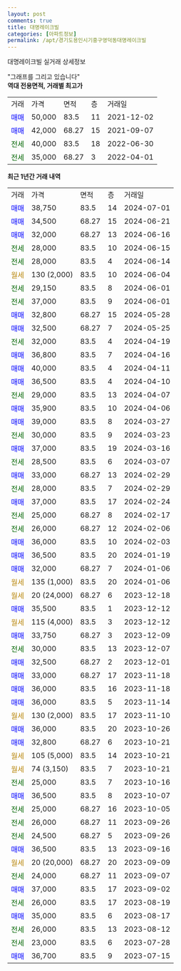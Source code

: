 ```yaml
---
layout: post
comments: true
title: 대명레이크빌
categories: [아파트정보]
permalink: /apt/경기도용인시기흥구영덕동대명레이크빌
---
```


대명레이크빌 실거래 상세정보

<script type="text/javascript">
  google.charts.load('current', {'packages':['line', 'corechart']});
  google.charts.setOnLoadCallback(drawChart);

  function drawChart() {
    var data = new google.visualization.DataTable();
    data.addColumn('date', '거래일');
    data.addColumn('number', "매매");
    data.addColumn('number', "전세");
    data.addColumn('number', "전매");

    data.addRows([[new Date(Date.parse("2024-07-01")), 38750, null, null], [new Date(Date.parse("2024-06-21")), 34500, null, null], [new Date(Date.parse("2024-06-16")), 32000, null, null], [new Date(Date.parse("2024-06-15")), null, 28000, null], [new Date(Date.parse("2024-06-14")), null, 28000, null], [new Date(Date.parse("2024-06-04")), null, null, null], [new Date(Date.parse("2024-06-01")), null, 29150, null], [new Date(Date.parse("2024-06-01")), null, 37000, null], [new Date(Date.parse("2024-05-28")), 32800, null, null], [new Date(Date.parse("2024-05-25")), 32500, null, null], [new Date(Date.parse("2024-04-19")), null, 32000, null], [new Date(Date.parse("2024-04-16")), 36800, null, null], [new Date(Date.parse("2024-04-11")), 40000, null, null], [new Date(Date.parse("2024-04-10")), 36500, null, null], [new Date(Date.parse("2024-04-07")), null, 29000, null], [new Date(Date.parse("2024-04-06")), 35900, null, null], [new Date(Date.parse("2024-03-27")), 39000, null, null], [new Date(Date.parse("2024-03-23")), null, 30000, null], [new Date(Date.parse("2024-03-16")), 37000, null, null], [new Date(Date.parse("2024-03-07")), null, 28500, null], [new Date(Date.parse("2024-02-29")), 33000, null, null], [new Date(Date.parse("2024-02-29")), null, 28000, null], [new Date(Date.parse("2024-02-24")), 37000, null, null], [new Date(Date.parse("2024-02-17")), null, 25000, null], [new Date(Date.parse("2024-02-06")), null, 26000, null], [new Date(Date.parse("2024-02-03")), 36000, null, null], [new Date(Date.parse("2024-01-19")), 36500, null, null], [new Date(Date.parse("2024-01-06")), 32000, null, null], [new Date(Date.parse("2024-01-06")), null, null, null], [new Date(Date.parse("2023-12-18")), null, null, null], [new Date(Date.parse("2023-12-12")), 35500, null, null], [new Date(Date.parse("2023-12-12")), null, null, null], [new Date(Date.parse("2023-12-09")), 33750, null, null], [new Date(Date.parse("2023-12-07")), null, 30000, null], [new Date(Date.parse("2023-12-01")), 32500, null, null], [new Date(Date.parse("2023-11-18")), 33000, null, null], [new Date(Date.parse("2023-11-18")), 36000, null, null], [new Date(Date.parse("2023-11-14")), 36000, null, null], [new Date(Date.parse("2023-11-10")), null, null, null], [new Date(Date.parse("2023-10-26")), 36000, null, null], [new Date(Date.parse("2023-10-21")), 32800, null, null], [new Date(Date.parse("2023-10-21")), null, null, null], [new Date(Date.parse("2023-10-21")), null, null, null], [new Date(Date.parse("2023-10-16")), null, 25000, null], [new Date(Date.parse("2023-10-07")), 36500, null, null], [new Date(Date.parse("2023-10-05")), null, 25000, null], [new Date(Date.parse("2023-09-26")), null, 26000, null], [new Date(Date.parse("2023-09-26")), null, 24500, null], [new Date(Date.parse("2023-09-16")), 36500, null, null], [new Date(Date.parse("2023-09-09")), null, null, null], [new Date(Date.parse("2023-09-07")), null, 24000, null], [new Date(Date.parse("2023-09-02")), 37000, null, null], [new Date(Date.parse("2023-08-19")), null, 26000, null], [new Date(Date.parse("2023-08-17")), 35000, null, null], [new Date(Date.parse("2023-08-12")), null, 26000, null], [new Date(Date.parse("2023-07-28")), null, 23000, null], [new Date(Date.parse("2023-07-15")), 36700, null, null]]);

    var options = {
      hAxis: {
        format: 'yyyy/MM/dd'
      },    
      lineWidth: 0,
      pointsVisible: true,    
      title: '최근 1년간 유형별 실거래가 분포',
      legend: { position: 'bottom' }
    };

    var formatter = new google.visualization.NumberFormat({pattern:'###,###'} );
    formatter.format(data, 1);
    formatter.format(data, 2);
    
    setTimeout(function() {
        var chart = new google.visualization.LineChart(document.getElementById('columnchart_material'));
        chart.draw(data, (options));
        document.getElementById('loading').style.display = 'none';
    }, 200);
  }
</script>


<div id="loading" style="z-index:20; display: block; margin-left: 0px">"그래프를 그리고 있습니다"</div>
<div id="columnchart_material" style="width: 95%; margin-left: 0px; display: block"></div>
<!-- contents start -->
<b>역대 전용면적, 거래별 최고가</b>
<table class="sortable">
    <tr>
      <td>거래</td>
      <td>가격</td>
      <td>면적</td>
      <td>층</td>
      <td>거래일</td>
    </tr>
        <tr>
          <td><a style="color: blue">매매</a></td>
          <td>50,000</td>
          <td>83.5</td>
          <td>11</td>
          <td>2021-12-02</td>
        </tr>            <tr>
          <td><a style="color: blue">매매</a></td>
          <td>42,000</td>
          <td>68.27</td>
          <td>15</td>
          <td>2021-09-07</td>
        </tr>        
        <tr>
              <td><a style="color: darkgreen">전세</a></td>
              <td>40,000</td>
              <td>83.5</td>
              <td>18</td>
              <td>2022-06-30</td>
            </tr>            <tr>
              <td><a style="color: darkgreen">전세</a></td>
              <td>35,000</td>
              <td>68.27</td>
              <td>3</td>
              <td>2022-04-01</td>
            </tr>        
    
</table>

<b>최근 1년간 거래 내역</b>

<table class="sortable">
    <tr>
      <td>거래</td>
      <td>가격</td>
      <td>면적</td>
      <td>층</td>
      <td>거래일</td>
    </tr>
    <tr>
      <td><a style="color: blue">매매</a></td>
      <td>38,750</td>
      <td>83.5</td>
      <td>14</td>
      <td>2024-07-01</td>
    </tr>          <tr>
      <td><a style="color: blue">매매</a></td>
      <td>34,500</td>
      <td>68.27</td>
      <td>15</td>
      <td>2024-06-21</td>
    </tr>          <tr>
      <td><a style="color: blue">매매</a></td>
      <td>32,000</td>
      <td>68.27</td>
      <td>13</td>
      <td>2024-06-16</td>
    </tr>          <tr>
      <td><a style="color: darkgreen">전세</a></td>
      <td>28,000</td>
      <td>83.5</td>
      <td>10</td>
      <td>2024-06-15</td>
    </tr>          <tr>
      <td><a style="color: darkgreen">전세</a></td>
      <td>28,000</td>
      <td>83.5</td>
      <td>4</td>
      <td>2024-06-14</td>
    </tr>          <tr>
      <td><a style="color: darkgoldenrod">월세</a></td>
      <td>130 (2,000)</td>
      <td>83.5</td>
      <td>10</td>
      <td>2024-06-04</td>
    </tr>          <tr>
      <td><a style="color: darkgreen">전세</a></td>
      <td>29,150</td>
      <td>83.5</td>
      <td>8</td>
      <td>2024-06-01</td>
    </tr>          <tr>
      <td><a style="color: darkgreen">전세</a></td>
      <td>37,000</td>
      <td>83.5</td>
      <td>9</td>
      <td>2024-06-01</td>
    </tr>          <tr>
      <td><a style="color: blue">매매</a></td>
      <td>32,800</td>
      <td>68.27</td>
      <td>15</td>
      <td>2024-05-28</td>
    </tr>          <tr>
      <td><a style="color: blue">매매</a></td>
      <td>32,500</td>
      <td>68.27</td>
      <td>7</td>
      <td>2024-05-25</td>
    </tr>          <tr>
      <td><a style="color: darkgreen">전세</a></td>
      <td>32,000</td>
      <td>83.5</td>
      <td>4</td>
      <td>2024-04-19</td>
    </tr>          <tr>
      <td><a style="color: blue">매매</a></td>
      <td>36,800</td>
      <td>83.5</td>
      <td>7</td>
      <td>2024-04-16</td>
    </tr>          <tr>
      <td><a style="color: blue">매매</a></td>
      <td>40,000</td>
      <td>83.5</td>
      <td>4</td>
      <td>2024-04-11</td>
    </tr>          <tr>
      <td><a style="color: blue">매매</a></td>
      <td>36,500</td>
      <td>83.5</td>
      <td>4</td>
      <td>2024-04-10</td>
    </tr>          <tr>
      <td><a style="color: darkgreen">전세</a></td>
      <td>29,000</td>
      <td>83.5</td>
      <td>13</td>
      <td>2024-04-07</td>
    </tr>          <tr>
      <td><a style="color: blue">매매</a></td>
      <td>35,900</td>
      <td>83.5</td>
      <td>10</td>
      <td>2024-04-06</td>
    </tr>          <tr>
      <td><a style="color: blue">매매</a></td>
      <td>39,000</td>
      <td>83.5</td>
      <td>8</td>
      <td>2024-03-27</td>
    </tr>          <tr>
      <td><a style="color: darkgreen">전세</a></td>
      <td>30,000</td>
      <td>83.5</td>
      <td>9</td>
      <td>2024-03-23</td>
    </tr>          <tr>
      <td><a style="color: blue">매매</a></td>
      <td>37,000</td>
      <td>83.5</td>
      <td>19</td>
      <td>2024-03-16</td>
    </tr>          <tr>
      <td><a style="color: darkgreen">전세</a></td>
      <td>28,500</td>
      <td>83.5</td>
      <td>6</td>
      <td>2024-03-07</td>
    </tr>          <tr>
      <td><a style="color: blue">매매</a></td>
      <td>33,000</td>
      <td>68.27</td>
      <td>13</td>
      <td>2024-02-29</td>
    </tr>          <tr>
      <td><a style="color: darkgreen">전세</a></td>
      <td>28,000</td>
      <td>83.5</td>
      <td>7</td>
      <td>2024-02-29</td>
    </tr>          <tr>
      <td><a style="color: blue">매매</a></td>
      <td>37,000</td>
      <td>83.5</td>
      <td>17</td>
      <td>2024-02-24</td>
    </tr>          <tr>
      <td><a style="color: darkgreen">전세</a></td>
      <td>25,000</td>
      <td>68.27</td>
      <td>8</td>
      <td>2024-02-17</td>
    </tr>          <tr>
      <td><a style="color: darkgreen">전세</a></td>
      <td>26,000</td>
      <td>68.27</td>
      <td>12</td>
      <td>2024-02-06</td>
    </tr>          <tr>
      <td><a style="color: blue">매매</a></td>
      <td>36,000</td>
      <td>83.5</td>
      <td>10</td>
      <td>2024-02-03</td>
    </tr>          <tr>
      <td><a style="color: blue">매매</a></td>
      <td>36,500</td>
      <td>83.5</td>
      <td>20</td>
      <td>2024-01-19</td>
    </tr>          <tr>
      <td><a style="color: blue">매매</a></td>
      <td>32,000</td>
      <td>68.27</td>
      <td>7</td>
      <td>2024-01-06</td>
    </tr>          <tr>
      <td><a style="color: darkgoldenrod">월세</a></td>
      <td>135 (1,000)</td>
      <td>83.5</td>
      <td>20</td>
      <td>2024-01-06</td>
    </tr>          <tr>
      <td><a style="color: darkgoldenrod">월세</a></td>
      <td>20 (24,000)</td>
      <td>68.27</td>
      <td>6</td>
      <td>2023-12-18</td>
    </tr>          <tr>
      <td><a style="color: blue">매매</a></td>
      <td>35,500</td>
      <td>83.5</td>
      <td>1</td>
      <td>2023-12-12</td>
    </tr>          <tr>
      <td><a style="color: darkgoldenrod">월세</a></td>
      <td>115 (4,000)</td>
      <td>83.5</td>
      <td>3</td>
      <td>2023-12-12</td>
    </tr>          <tr>
      <td><a style="color: blue">매매</a></td>
      <td>33,750</td>
      <td>68.27</td>
      <td>3</td>
      <td>2023-12-09</td>
    </tr>          <tr>
      <td><a style="color: darkgreen">전세</a></td>
      <td>30,000</td>
      <td>83.5</td>
      <td>13</td>
      <td>2023-12-07</td>
    </tr>          <tr>
      <td><a style="color: blue">매매</a></td>
      <td>32,500</td>
      <td>68.27</td>
      <td>2</td>
      <td>2023-12-01</td>
    </tr>          <tr>
      <td><a style="color: blue">매매</a></td>
      <td>33,000</td>
      <td>68.27</td>
      <td>17</td>
      <td>2023-11-18</td>
    </tr>          <tr>
      <td><a style="color: blue">매매</a></td>
      <td>36,000</td>
      <td>83.5</td>
      <td>16</td>
      <td>2023-11-18</td>
    </tr>          <tr>
      <td><a style="color: blue">매매</a></td>
      <td>36,000</td>
      <td>83.5</td>
      <td>5</td>
      <td>2023-11-14</td>
    </tr>          <tr>
      <td><a style="color: darkgoldenrod">월세</a></td>
      <td>130 (2,000)</td>
      <td>83.5</td>
      <td>17</td>
      <td>2023-11-10</td>
    </tr>          <tr>
      <td><a style="color: blue">매매</a></td>
      <td>36,000</td>
      <td>83.5</td>
      <td>20</td>
      <td>2023-10-26</td>
    </tr>          <tr>
      <td><a style="color: blue">매매</a></td>
      <td>32,800</td>
      <td>68.27</td>
      <td>6</td>
      <td>2023-10-21</td>
    </tr>          <tr>
      <td><a style="color: darkgoldenrod">월세</a></td>
      <td>105 (5,000)</td>
      <td>83.5</td>
      <td>14</td>
      <td>2023-10-21</td>
    </tr>          <tr>
      <td><a style="color: darkgoldenrod">월세</a></td>
      <td>74 (3,150)</td>
      <td>83.5</td>
      <td>7</td>
      <td>2023-10-21</td>
    </tr>          <tr>
      <td><a style="color: darkgreen">전세</a></td>
      <td>25,000</td>
      <td>83.5</td>
      <td>7</td>
      <td>2023-10-16</td>
    </tr>          <tr>
      <td><a style="color: blue">매매</a></td>
      <td>36,500</td>
      <td>83.5</td>
      <td>8</td>
      <td>2023-10-07</td>
    </tr>          <tr>
      <td><a style="color: darkgreen">전세</a></td>
      <td>25,000</td>
      <td>68.27</td>
      <td>16</td>
      <td>2023-10-05</td>
    </tr>          <tr>
      <td><a style="color: darkgreen">전세</a></td>
      <td>26,000</td>
      <td>68.27</td>
      <td>11</td>
      <td>2023-09-26</td>
    </tr>          <tr>
      <td><a style="color: darkgreen">전세</a></td>
      <td>24,500</td>
      <td>68.27</td>
      <td>5</td>
      <td>2023-09-26</td>
    </tr>          <tr>
      <td><a style="color: blue">매매</a></td>
      <td>36,500</td>
      <td>83.5</td>
      <td>13</td>
      <td>2023-09-16</td>
    </tr>          <tr>
      <td><a style="color: darkgoldenrod">월세</a></td>
      <td>20 (20,000)</td>
      <td>68.27</td>
      <td>20</td>
      <td>2023-09-09</td>
    </tr>          <tr>
      <td><a style="color: darkgreen">전세</a></td>
      <td>24,000</td>
      <td>68.27</td>
      <td>11</td>
      <td>2023-09-07</td>
    </tr>          <tr>
      <td><a style="color: blue">매매</a></td>
      <td>37,000</td>
      <td>83.5</td>
      <td>17</td>
      <td>2023-09-02</td>
    </tr>          <tr>
      <td><a style="color: darkgreen">전세</a></td>
      <td>26,000</td>
      <td>83.5</td>
      <td>17</td>
      <td>2023-08-19</td>
    </tr>          <tr>
      <td><a style="color: blue">매매</a></td>
      <td>35,000</td>
      <td>83.5</td>
      <td>6</td>
      <td>2023-08-17</td>
    </tr>          <tr>
      <td><a style="color: darkgreen">전세</a></td>
      <td>26,000</td>
      <td>83.5</td>
      <td>13</td>
      <td>2023-08-12</td>
    </tr>          <tr>
      <td><a style="color: darkgreen">전세</a></td>
      <td>23,000</td>
      <td>83.5</td>
      <td>6</td>
      <td>2023-07-28</td>
    </tr>          <tr>
      <td><a style="color: blue">매매</a></td>
      <td>36,700</td>
      <td>83.5</td>
      <td>9</td>
      <td>2023-07-15</td>
    </tr>      </table>
<!-- contents end -->    

